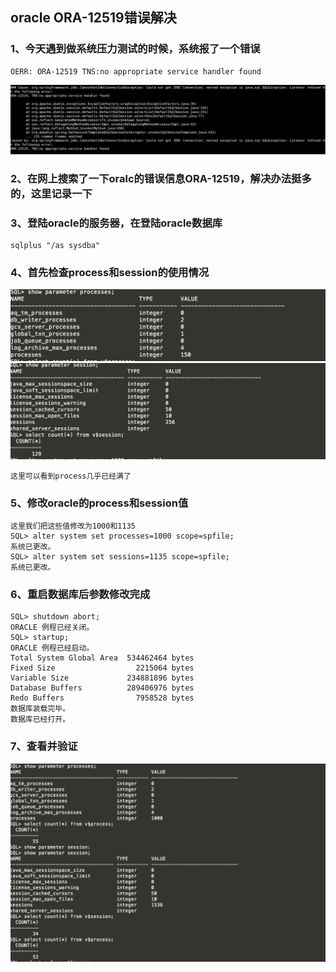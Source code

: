 ## oracle ORA-12519错误解决 
### 1、今天遇到做系统压力测试的时候，系统报了一个错误
```
OERR: ORA-12519 TNS:no appropriate service handler found
```
![image](https://github.com/xxlaila/work/blob/master/img/ORA-12519-error.png)
### 2、在网上搜索了一下oralc的错误信息ORA-12519，解决办法挺多的，这里记录一下
### 3、登陆oracle的服务器，在登陆oracle数据库
```
sqlplus "/as sysdba"
```
### 4、首先检查process和session的使用情况
![image](https://github.com/xxlaila/work/blob/master/img/parameter_%20processes_1.png)
![image](https://github.com/xxlaila/work/blob/master/img/parameter_%20session_1.png)
```
这里可以看到process几乎已经满了
```
### 5、修改oracle的process和session值
```
这里我们把这些值修改为1000和1135
SQL> alter system set processes=1000 scope=spfile;
系统已更改。
SQL> alter system set sessions=1135 scope=spfile;
系统已更改。
```
### 6、重启数据库后参数修改完成
```
SQL> shutdown abort;
ORACLE 例程已经关闭。
SQL> startup;
ORACLE 例程已经启动。
Total System Global Area  534462464 bytes
Fixed Size                  2215064 bytes
Variable Size             234881896 bytes
Database Buffers          289406976 bytes
Redo Buffers                7958528 bytes
数据库装载完毕。
数据库已经打开。
```
### 7、查看并验证
![image](https://github.com/xxlaila/work/blob/master/img/W.png)
